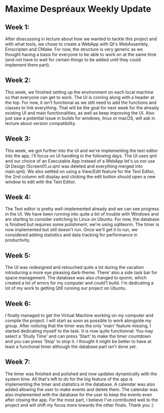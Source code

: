 # Maxime Despréaux Weekly Update

## Week 1: 
After disscussing in lecture about how we wanted to tackle this project and with what tools, we chose to create a WebApp with Qt's WebAssembly, Emscripten and CMake. For now, the structure is very generic as we thought having a basis for everyone to be able to work on at the same time (and not have to wait for certain things to be added until they could implement there part). 

## Week 2: 
This week, we finished setting up the environment on each local machine so that everyone can get to work. The UI is coming along with a header at the top. For now, it isn't functional as we still need to add the functions and classes to link everything. That will be the goal for next week for the already existing UI and main functionalities, as well as keep improving the UI. Also just saw a potential issue in builds for windows, linux or macOS, will ask in lecture about version compatibility.

## Week 3:
This week, we got further into the UI and we're implementing the text editor into the app. I'll focus on UI handling in the following days. The UI uses qml and our choice of an Executable App instead of a WebApp let's us not use Qt Design (Screen01.ui.qml was deleted and everything merged into main.qml). We also settled on using a View/Edit feature for the Text Editor, the 2nd column will display and clicking the edit button should open a new window to edit with the Text Editor.

## Week 4:
The Text editor is pretty well-implemented already and we can see progress in the UI. We have been running into quite a bit of trouble with Windows and are starting to consider switching to Linux on Ubuntu. For now, the database is finished but requires some polishment, we're using sqliteorm. The timer is now implemented but still doesn't run. Once we'll get it to run, we considered adding statistics and data tracking for performance in productivity.

## Week 5:
The UI was redesigned and retouched quite a lot during the vacation introducing a more eye pleasing dark-theme. There' also a side task bar for space management.
The database was also changed to qxorm, which created a lot of errors for my computer and could't build. I'm dedicating a lot of my work to getting Qt6 running our project on Ubuntu.

## Week 6:
I finally managed to get the Virtual Machine working on my computer and compile the project. I will start as soon as possible to work alongside my group. After noticing that the timer was the only 'main' feature missing, I started dedicating myself to the task. It is now quite functionnal: You may select a 'Study Time' and can press 'Start' to make the timer countdown and you can press 'Stop' to stop it. I thought it might be better to have at least a functional timer although the database part isn't done yet.

## Week 7:
The timer was finished and polished and now updates dynamically with the system time. All that's left to do for the big feature of the app is implementing the timer and statistics in the database. A calendar was also added allowing the user to make events and delete them. The calendar was also implemented with the database for the user to keep the events even after closing the app. For the most part, I believe I've contributed well to the project and will shift my focus more towards the other finals. Thank you :) 


